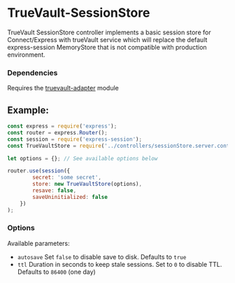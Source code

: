 # TrueVault-SessionStore

TrueVault SessionStore controller implements a basic session store for Connect/Express with trueVault service which will replace
the default express-session MemoryStore that is not compatible with production environment.

### Dependencies
Requires the [truevault-adapter](https://github.com/moshikT/truevault-adapter) module

## Example:

```javascript
const express = require('express');
const router = express.Router();
const session = require('express-session');
const TrueVaultStore = require('../controllers/sessionStore.server.controller')(session);

let options = {}; // See available options below

router.use(session({
        secret: 'some secret',
        store: new TrueVaultStore(options),
        resave: false,
        saveUninitialized: false
    })
);
```

### Options

Available parameters:

-	`autosave` Set `false` to disable save to disk. Defaults to `true`
- `ttl` Duration in seconds to keep stale sessions. Set to `0` to disable TTL. Defaults to `86400` (one day)

